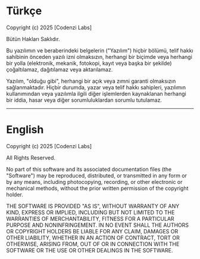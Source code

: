 # Türkçe

Copyright (c) 2025 [Codenzi Labs]

Bütün Hakları Saklıdır.

Bu yazılımın ve beraberindeki belgelerin ("Yazılım") hiçbir bölümü, telif hakkı sahibinin önceden yazılı izni olmaksızın, herhangi bir biçimde veya herhangi bir yolla (elektronik, mekanik, fotokopi, kayıt veya başka bir şekilde) çoğaltılamaz, dağıtılamaz veya aktarılamaz.

Yazılım, "olduğu gibi", herhangi bir açık veya zımni garanti olmaksızın sağlanmaktadır. Hiçbir durumda, yazar veya telif hakkı sahipleri, yazılımın kullanımından veya yazılımla ilgili diğer işlemlerden kaynaklanan herhangi bir iddia, hasar veya diğer sorumluluklardan sorumlu tutulamaz.

---

# English

Copyright (c) 2025 [Codenzi Labs]

All Rights Reserved.

No part of this software and its associated documentation files (the "Software") may be reproduced, distributed, or transmitted in any form or by any means, including photocopying, recording, or other electronic or mechanical methods, without the prior written permission of the copyright holder.

THE SOFTWARE IS PROVIDED "AS IS", WITHOUT WARRANTY OF ANY KIND, EXPRESS OR IMPLIED, INCLUDING BUT NOT LIMITED TO THE WARRANTIES OF MERCHANTABILITY, FITNESS FOR A PARTICULAR PURPOSE AND NONINFRINGEMENT. IN NO EVENT SHALL THE AUTHORS OR COPYRIGHT HOLDERS BE LIABLE FOR ANY CLAIM, DAMAGES OR OTHER LIABILITY, WHETHER IN AN ACTION OF CONTRACT, TORT OR OTHERWISE, ARISING FROM, OUT OF OR IN CONNECTION WITH THE SOFTWARE OR THE USE OR OTHER DEALINGS IN THE SOFTWARE.
